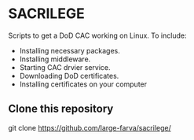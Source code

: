 # SACRILEGE
Scripts to get a DoD CAC working on Linux. To include:
- Installing necessary packages.
- Installing middleware.
- Starting CAC drvier service.
- Downloading DoD certificates.
- Installing certificates on your computer

## Clone this repository 
git clone https://github.com/large-farva/sacrilege/

## 
